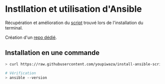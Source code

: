 # Instllation et utilisation d'Ansible

Récupération et amélioration du [script](https://raw.githubusercontent.com/viasite-ansible/ansible-role-zsh/master/install.sh) trouvé lors de l'installation du terminal.

Création d'un [repo dédié](https://github.com/youpiwaza/install-ansible-script).

## Installation en une commande

```bash
> curl https://raw.githubusercontent.com/youpiwaza/install-ansible-script/master/ansible-install.sh | bash

# Vérification
> ansible --version
```
